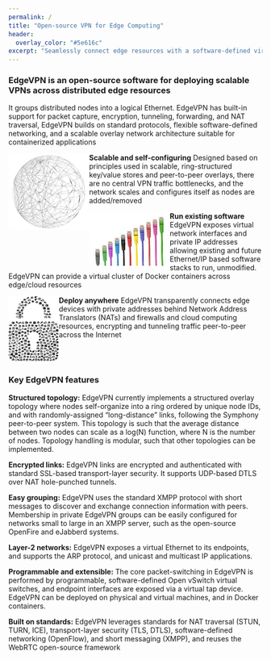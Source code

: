 ```yaml
---
permalink: /
title: "Open-source VPN for Edge Computing"
header:
  overlay_color: "#5e616c"
excerpt: "Seamlessly connect edge resources with a software-defined virtual Ethernet"  
---
```


### EdgeVPN is an open-source software for deploying scalable VPNs across distributed edge resources 

It groups distributed nodes into a logical Ethernet. EdgeVPN has built-in support for packet capture, encryption, tunneling, forwarding, and NAT traversal, EdgeVPN builds on standard protocols, flexible software-defined networking, and a scalable overlay network architecture suitable for containerized applications


<img src="/assets/images/network-1614045_160.png"
     alt="text"
     style="float: left;" />
**Scalable and self-configuring** Designed based on principles used in scalable, ring-structured key/value stores and peer-to-peer overlays, there are no central VPN traffic bottlenecks, and the network scales and configures itself as nodes are added/removed

<img src="/assets/images/network-cables-494650_160.jpg"
     alt="text"
     style="float: left;" />
**Run existing software** EdgeVPN exposes virtual network interfaces and private IP addresses allowing existing and future Ethernet/IP based software stacks to run, unmodified. EdgeVPN can provide a virtual cluster of Docker containers across edge/cloud resources

<img src="/assets/images/it-4072549_100.png"
     alt="text"
     style="float: left;" />
**Deploy anywhere** EdgeVPN transparently connects edge devices with private addresses behind Network Address Translators (NATs) and firewalls and cloud computing resources, encrypting and tunneling traffic peer-to-peer across the Internet

<br/><br/>

### Key EdgeVPN features

**Structured topology:** 
EdgeVPN currently implements a structured overlay topology where nodes self-organize into a ring ordered by unique node IDs, and with randomly-assigned “long-distance” links, following the Symphony peer-to-peer system. This topology is such that the average distance between two nodes can scale as a log(N) function, where N is the number of nodes. Topology handling is modular, such that other topologies can be implemented.

**Encrypted links:**
EdgeVPN links are encrypted and authenticated with standard SSL-based transport-layer security. It supports UDP-based DTLS over NAT hole-punched tunnels.

**Easy grouping:**
EdgeVPN uses the standard XMPP protocol with short messages to discover and exchange connection information with peers. Membership in private EdgeVPN groups can be easily configured for networks small to large in an XMPP server, such as the open-source OpenFire and eJabberd systems.

**Layer-2 networks:**
EdgeVPN exposes a virtual Ethernet to its endpoints, and supports the ARP protocol, and unicast and multicast IP applications. 

**Programmable and extensible:**
The core packet-switching in EdgeVPN is performed by programmable, software-defined Open vSwitch virtual switches, and endpoint interfaces are exposed via a virtual tap device. EdgeVPN can be deployed on physical and virtual machines, and in Docker containers.

**Built on standards:**
EdgeVPN leverages standards for NAT traversal (STUN, TURN, ICE), transport-layer security (TLS, DTLS), software-defined networking (OpenFlow), and short messaging (XMPP), and reuses the WebRTC open-source framework 
